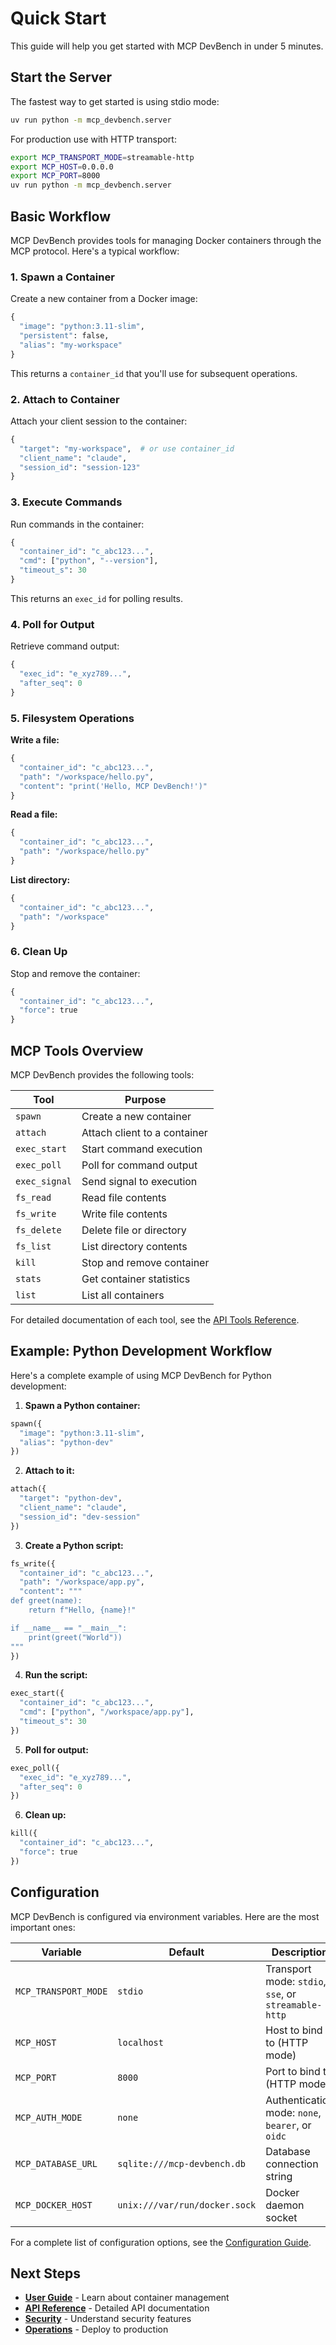 # Quick Start

This guide will help you get started with MCP DevBench in under 5 minutes.

## Start the Server

The fastest way to get started is using stdio mode:

```bash
uv run python -m mcp_devbench.server
```

For production use with HTTP transport:

```bash
export MCP_TRANSPORT_MODE=streamable-http
export MCP_HOST=0.0.0.0
export MCP_PORT=8000
uv run python -m mcp_devbench.server
```

## Basic Workflow

MCP DevBench provides tools for managing Docker containers through the MCP protocol. Here's a typical workflow:

### 1. Spawn a Container

Create a new container from a Docker image:

```python
{
  "image": "python:3.11-slim",
  "persistent": false,
  "alias": "my-workspace"
}
```

This returns a `container_id` that you'll use for subsequent operations.

### 2. Attach to Container

Attach your client session to the container:

```python
{
  "target": "my-workspace",  # or use container_id
  "client_name": "claude",
  "session_id": "session-123"
}
```

### 3. Execute Commands

Run commands in the container:

```python
{
  "container_id": "c_abc123...",
  "cmd": ["python", "--version"],
  "timeout_s": 30
}
```

This returns an `exec_id` for polling results.

### 4. Poll for Output

Retrieve command output:

```python
{
  "exec_id": "e_xyz789...",
  "after_seq": 0
}
```

### 5. Filesystem Operations

**Write a file:**
```python
{
  "container_id": "c_abc123...",
  "path": "/workspace/hello.py",
  "content": "print('Hello, MCP DevBench!')"
}
```

**Read a file:**
```python
{
  "container_id": "c_abc123...",
  "path": "/workspace/hello.py"
}
```

**List directory:**
```python
{
  "container_id": "c_abc123...",
  "path": "/workspace"
}
```

### 6. Clean Up

Stop and remove the container:

```python
{
  "container_id": "c_abc123...",
  "force": true
}
```

## MCP Tools Overview

MCP DevBench provides the following tools:

| Tool | Purpose |
|------|---------|
| `spawn` | Create a new container |
| `attach` | Attach client to a container |
| `exec_start` | Start command execution |
| `exec_poll` | Poll for command output |
| `exec_signal` | Send signal to execution |
| `fs_read` | Read file contents |
| `fs_write` | Write file contents |
| `fs_delete` | Delete file or directory |
| `fs_list` | List directory contents |
| `kill` | Stop and remove container |
| `stats` | Get container statistics |
| `list` | List all containers |

For detailed documentation of each tool, see the [API Tools Reference](../api/tools.md).

## Example: Python Development Workflow

Here's a complete example of using MCP DevBench for Python development:

1. **Spawn a Python container:**
```python
spawn({
  "image": "python:3.11-slim",
  "alias": "python-dev"
})
```

2. **Attach to it:**
```python
attach({
  "target": "python-dev",
  "client_name": "claude",
  "session_id": "dev-session"
})
```

3. **Create a Python script:**
```python
fs_write({
  "container_id": "c_abc123...",
  "path": "/workspace/app.py",
  "content": """
def greet(name):
    return f"Hello, {name}!"

if __name__ == "__main__":
    print(greet("World"))
"""
})
```

4. **Run the script:**
```python
exec_start({
  "container_id": "c_abc123...",
  "cmd": ["python", "/workspace/app.py"],
  "timeout_s": 30
})
```

5. **Poll for output:**
```python
exec_poll({
  "exec_id": "e_xyz789...",
  "after_seq": 0
})
```

6. **Clean up:**
```python
kill({
  "container_id": "c_abc123...",
  "force": true
})
```

## Configuration

MCP DevBench is configured via environment variables. Here are the most important ones:

| Variable | Default | Description |
|----------|---------|-------------|
| `MCP_TRANSPORT_MODE` | `stdio` | Transport mode: `stdio`, `sse`, or `streamable-http` |
| `MCP_HOST` | `localhost` | Host to bind to (HTTP mode) |
| `MCP_PORT` | `8000` | Port to bind to (HTTP mode) |
| `MCP_AUTH_MODE` | `none` | Authentication mode: `none`, `bearer`, or `oidc` |
| `MCP_DATABASE_URL` | `sqlite:///mcp-devbench.db` | Database connection string |
| `MCP_DOCKER_HOST` | `unix:///var/run/docker.sock` | Docker daemon socket |

For a complete list of configuration options, see the [Configuration Guide](configuration.md).

## Next Steps

- **[User Guide](../guide/containers.md)** - Learn about container management
- **[API Reference](../api/overview.md)** - Detailed API documentation
- **[Security](../guide/security.md)** - Understand security features
- **[Operations](../operations/deployment.md)** - Deploy to production
